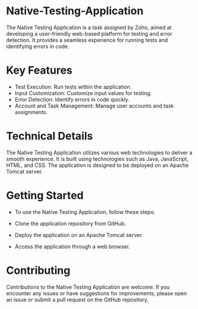 # Native-Testing-Application
The Native Testing Application is a task assigned by Zoho, aimed at developing a user-friendly web-based platform for testing and error detection. It provides a seamless experience for running tests and identifying errors in code.

# Key Features
  - Test Execution: Run tests within the application.
  - Input Customization: Customize input values for testing.
  - Error Detection: Identify errors in code quickly.
  - Account and Task Management: Manage user accounts and task assignments.

# Technical Details
The Native Testing Application utilizes various web technologies to deliver a smooth experience. It is built using technologies such as Java, JavaScript, HTML, and CSS. The application is designed to be deployed on an Apache Tomcat server.

# Getting Started
  - To use the Native Testing Application, follow these steps:

  - Clone the application repository from GitHub.
  - Deploy the application on an Apache Tomcat server.
  - Access the application through a web browser.

# Contributing
Contributions to the Native Testing Application are welcome. If you encounter any issues or have suggestions for improvements, please open an issue or submit a pull request on the GitHub repository.
